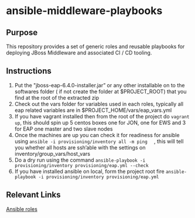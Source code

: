 # ansible-middleware-playbooks

## Purpose

This repository provides a set of generic roles and reusable playbooks for deploying JBoss Middleware and associated CI / CD tooling. 

## Instructions

1. Put the "jboss-eap-6.4.0-installer.jar” or any other installable on to the softwares folder ( if not create the folder at $PROJECT_ROOT)  that you find at the root of the extracted zip 
2. Check out the vars folder for variables used in each roles, typically all eap related variables are in $PROJECT_HOME/vars/eap_vars.yml
3. If you have vagrant installed then from the root of the project do `vagrant up`, this should spin up 5 centos boxes one for JON, one for EWS and 3 for EAP one master and two slave nodes 
4. Once the machines are up you can check it for readiness for ansible using  ```ansible -i provisioning/inventory all -m ping  ``` , this will tell you whether all hosts are ssh’able with the settings on inventory/group_vars/host_vars
5. Do a dry run using the command ```ansible-playbook -i provisioning/inventory provisioning/eap.yml --check``` 
6. If you have installed ansible on local, form the project root fire ```ansible-playbook -i provisioning/inventory provisioning/eap.yml``` 

## Relevant Links

[Ansible roles](http://docs.ansible.com/ansible/playbooks_roles.html/ "Ansible Roles") 

